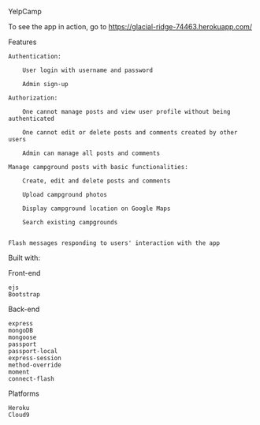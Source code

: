 YelpCamp

To see the app in action, go to https://glacial-ridge-74463.herokuapp.com/

Features

    Authentication:

        User login with username and password

        Admin sign-up

    Authorization:

        One cannot manage posts and view user profile without being authenticated

        One cannot edit or delete posts and comments created by other users

        Admin can manage all posts and comments

    Manage campground posts with basic functionalities:

        Create, edit and delete posts and comments

        Upload campground photos

        Display campground location on Google Maps

        Search existing campgrounds


    Flash messages responding to users' interaction with the app


Built with:

Front-end

    ejs
    Bootstrap

Back-end

    express
    mongoDB
    mongoose
    passport
    passport-local
    express-session
    method-override
    moment
    connect-flash

Platforms

    Heroku
    Cloud9
